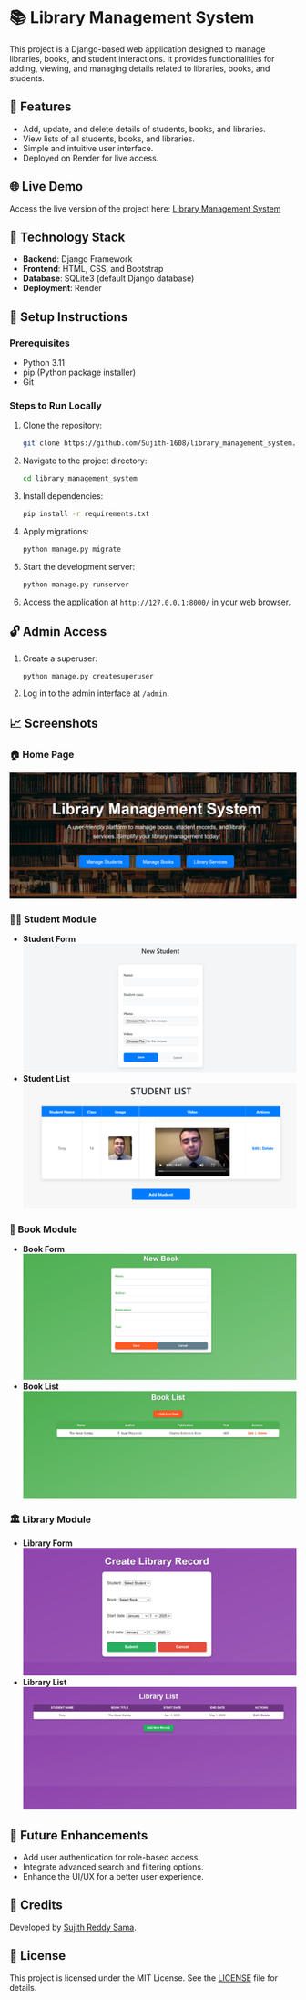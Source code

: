 # 📚 Library Management System

This project is a Django-based web application designed to manage libraries, books, and student interactions. It provides functionalities for adding, viewing, and managing details related to libraries, books, and students.

## 🔧 Features
- Add, update, and delete details of students, books, and libraries.
- View lists of all students, books, and libraries.
- Simple and intuitive user interface.
- Deployed on Render for live access.

## 🌐 Live Demo
Access the live version of the project here: [Library Management System](https://library-management-system-slgz.onrender.com/)

## 🧳 Technology Stack
- **Backend**: Django Framework
- **Frontend**: HTML, CSS, and Bootstrap
- **Database**: SQLite3 (default Django database)
- **Deployment**: Render

## 🔮 Setup Instructions

### Prerequisites
- Python 3.11
- pip (Python package installer)
- Git

### Steps to Run Locally
1. Clone the repository:
   ```bash
   git clone https://github.com/Sujith-1608/library_management_system.git
   ```
2. Navigate to the project directory:
   ```bash
   cd library_management_system
   ```
3. Install dependencies:
   ```bash
   pip install -r requirements.txt
   ```
4. Apply migrations:
   ```bash
   python manage.py migrate
   ```
5. Start the development server:
   ```bash
   python manage.py runserver
   ```
6. Access the application at `http://127.0.0.1:8000/` in your web browser.

## 🔓 Admin Access
1. Create a superuser:
   ```bash
   python manage.py createsuperuser
   ```
2. Log in to the admin interface at `/admin`.

## 📈 Screenshots

### 🏠 Home Page
![Home Page](screenshots/home_page.png)

### 👨‍🎓 Student Module
- **Student Form**
  ![Student Form](screenshots/student_form.png)
- **Student List**
  ![Student List](screenshots/student_list.png)

### 📖 Book Module
- **Book Form**
  ![Book Form](screenshots/book_form.png)
- **Book List**
  ![Book List](screenshots/book_list.png)

### 🏛️ Library Module
- **Library Form**
  ![Library Form](screenshots/library_form.png)
- **Library List**
  ![Library List](screenshots/library_list.png)

## 🎯 Future Enhancements
- Add user authentication for role-based access.
- Integrate advanced search and filtering options.
- Enhance the UI/UX for a better user experience.

## 💎 Credits
Developed by [Sujith Reddy Sama](https://github.com/Sujith-1608).

## 🛒 License
This project is licensed under the MIT License. See the [LICENSE](LICENSE) file for details.

